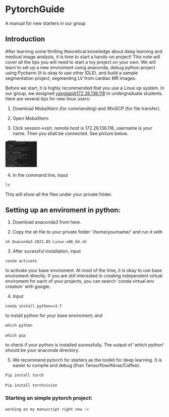 # PytorchGuide
A manual for new starters in our group

## Introduction

After learning some thrilling theoretical knowledge about deep learning and medical image analysis, it is time to start a hands-on project! This note will cover all the tips you will need to start a toy project on your own. We will learn to set up a new enviroment using anaconda, debug python project using Pycharm (it is okay to use other IDLE), and build a sample segmentation project, segmenting LV from cardiac MR images. 
 
Before we start, it is highly recommended that you use a Linux op system. In our group, we assigned yanglab@172.26.136.118 to undergraduate students. Here are several tips for new linux users: 

1. Download MobaXtern (for commanding) and WinSCP (for file transfer). 

2. Open MobaXtern 

3. Click session->ssh; remote host is  172.26.136.118, username is your name. Then you shall be connected. See picture below.
<img src="images/moba.png" width="100px">

4. In the command line, input 
```
ls
```
This will show all the files under your private folder.  

 
## Setting up an enviroment in python: 

1. Download anaconda3 from here.  

2. Copy the sh file to your private folder '/home/yourname/' and run it with 
```
sh Anaconda3-2021.05-Linux-x86_64.sh 
```

3. After sucessful installation, input 
```
conda activate 
```
to activate your base enviroment. At most of the time, it is okay to use base enviroment directly. If you are still interested in creating independent virtual enviroment for each of your projects, you can search 'conda virtual env creation' with google.  

4. Input  
```
conda install python==3.7 
```
to install python for your base enviroment; and 
```
which python 

which pip 
```
to check if your python is installed sucessfully. The output of 'which python' should be your anaconda directory.

5.  We recommend pytorch for starters as the toolkit for deep learning. It is easier to compile and debug (than Tensorflow/Keras/Caffee).  
```
Pip install torch 

Pip install torchvision 
```

 

 

### Starting an simple pytorch project: 

    working on my manuscript right now :<  
